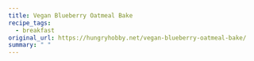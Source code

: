 ```yaml
---
title: Vegan Blueberry Oatmeal Bake
recipe_tags:
  - breakfast
original_url: https://hungryhobby.net/vegan-blueberry-oatmeal-bake/
summary: " "
---
```

